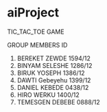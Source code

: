 # aiProject
TIC_TAC_TOE GAME

GROUP MEMBERS                                               ID
1.	BEREKET ZEWDE                                       1594/12
2.	BINYAM SELESHE                                      1286/12
3.	BIRUK YOSEPH                                        1386/12
4.	DAWTI  Gebeyehu                                      1399/12                         
5.	DANIEL KEBEDE                                       0438/12
6.	HIRO WERKU                                          1400/12
7.	TEMESGEN DEBEBE                                     0888/12                                                
